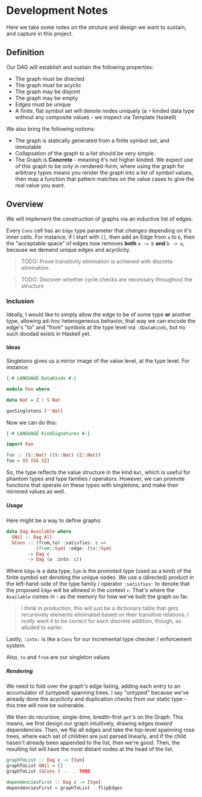 Development Notes
=================

Here we take some notes on the struture and design we want to sustain, and
capture in this project.

## Definition

Our DAG will establish and sustain the following properties:

- The graph must be directed
- The graph must be acyclic
- The graph may be disjoint
- The graph may be empty
- Edges must be unique
- A finite, flat symbol set will denote nodes uniquely (a `*` kinded data type without any composite values - we inspect via Template Haskell)

We also bring the following notions:

- The graph is statically generated from a finite symbol set, and immutable
- Collapsation of the graph to a list should be very simple.
- The Graph is __Concrete__ - meaning it's not higher kinded. We expect use of this graph to be only in rendered-form, where using the graph for arbitrary types means you render the graph into a list of symbol values, then map a function that pattern matches on the value cases to give the real value you want.

## Overview

We will implement the construction of graphs via an inductive list of edges.

Every `Cons` cell has an `Edge` type parameter that _changes_ depending on it's inner
cells. For instance, if I start with `[]`, then add an Edge from `a` to `b`,
then the "acceptable space" of edges now removes __both__ `a -> b` __and__
`b -> a`, because we demand unique edges and acyclicity.

> TODO: Prove transitivity elimination is achieved with discrete elimination.

> TODO: Discover whether cycle checks are necessary throughout the structure

### Inclusion

Ideally, I would like to simply allow the edge to be of some type __or__ another type, allowing ad-hoc heterogeneous behavior, that way we can encode the edge's "to" and "from" symbols at the type level via `-XDataKinds`, but no such doodad exists in Haskell yet.

#### Ideas

Singletons gives us a mirror image of the value level, at the type level. For instance:

```haskell
{-# LANGUAGE DataKinds #-}

module Foo where

data Nat = Z | S Nat

genSingletons [''Nat]
```

Now we can do this:

```haskell
{-# LANGUAGE KindSignatures #-}

import Foo

foo :: (S::Nat) ((S::Nat) (Z::Nat))
foo = SS (SS SZ)
```

So, the type reflects the value structure in the kind `Nat`, which is useful for phantom types and type families / operators. However, we can promote functions that operate on these types with singletons, and make their mirrored values as well.

##### Usage

Here might be a way to define graphs:

```haskell
data Dag Available where
  GNil :: Dag All
  GCons :: (from,to) :satisfies: c =>
           (from::Sym) :edge: (to::Sym)
        -> Dag c
        -> Dag (a :into: c))
```

Where `Edge` is a data type, `Sym` is the promoted type (used as a kind) of the finite symbol set denoting the unique nodes. We use a (directed) product in the left-hand-side of the type family / operator `:satisfies:` to denote that the proposed `Edge` will be allowed in the context `c`. That's where the `Available` comes in - as the memory for how we've built the graph so far.

> I _think_ in production, this will just be a dictionary table that gets recursively elements eliminated based on their transitive relations. I _really_ want it to be correct for each discrete addition, though, as alluded to earler.

Lastly, `:into:` is like a `Cons` for our incremental type checker / enforcement system.

Also, `to` and `from` are our singleton values

##### Rendering

We need to fold over the graph's edge listing, adding each entry to an accumulator of (untyped) spanning trees. I say "untyped" because we've already done the acyclicity and duplication checks from our static type - this tree will now be vulnerable.

We then do recursive, single-time, bredth-first `get`'s on the Graph. This means, we first design our graph intuitively, drawing edges _toward_ dependencies. Then, we flip all edges and take the top-level spainning rose trees, where each set of children are just parsed linearly, and if the child hasen't already been appended to the list, then we're good. Then, the resulting list will have the most distant nodes at the head of the list.

```haskell
graphToList :: Dag c -> [Sym]
graphToList GNil = []
graphToList (GCons ) -- ...TODO.

dependenciesFirst :: Dag c -> [Sym]
dependenciesFirst = graphToList . flipEdges
```

